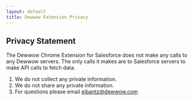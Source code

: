 ```yaml
---
layout: default
title: Dewwow Extension Privacy
---
```

## Privacy Statement

The Dewwow Chrome Extension for Salesforce does not make any calls to any Dewwow servers.  The only calls it makes are to Salesforce servers to make API calls to fetch data. 

1.  We do not collect any private information.
2.  We do not share any private information.
3.  For questions please email ejbantz@dewwow.com
